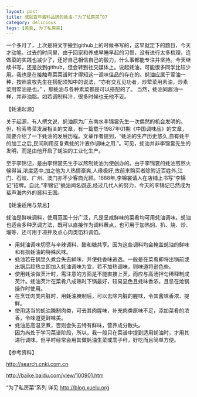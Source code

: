 ```yaml
---  
layout: post
title: 成就百年酱料品牌的蚝油-“为了私房菜”07
category: delicious
tags: [美食, 为了私房菜] 
---
```


一个多月了，上次是将文字搬到github上的时候书写的，这早就定下的题目，今天才动笔。过去的时间里，由于回家和养成早睡早起的习惯，没有进行太多梳理，连做菜的实践也减少了，还好自己相信自己的毅力，什么事都能专注并坚持。今天继续书写，还是放到github，但会转到社交媒体上。说起蚝油，可能很多同学比较少用。我也是在接触粤菜菜谱时才得知这一调味佳品的存在的。蚝油应属于荤油一种，按照袁枚先生在搭配须知中的说法，“亦有交互见功者，炒荤菜用素油，炒素菜用荤油是也。”  ，那蚝油与各种素菜都是可以搭配的了。 当然，蚝油同酱油一样，并非油脂。如若调制料汁，很多时候也无他不妥。                                                                                                                                                                                              

【蚝油起源】

关于起源，有人撰文说，蚝油原为广东南水李锦裳先生一次偶然的机会发明的。但，检索粤菜发展相关的文章，有一篇载于1987年01期《中国调味品》的文章，简要介绍了一下蚝油的发展历程。文章作者提到，“蚝油的生产历史悠久,自有蚝干的加工之后,民间利用反复煮蚝的汁液作调味之用.”。可见，蚝油并非李锦裳先生的发明，而是由他开启了蚝油的工业化生产。

至于李锦记，是由李锦裳先生于以熬制蚝油为使创办的。由于李锦裳的蚝油煎熬火候得当,浓度适中,加之他为人热情豪爽,人缘极好,故前来购买者除附近百姓外,江门、石岐、广州、澳门亦不少客商光顾。1888年,李锦裳请人在店铺上书写“李锦记”招牌。自此,“李锦记”蚝油闻名遐迩,经过几代人的努力，今天的李锦记已然成为蜚声海内外的酱料王国。

【蚝油适用与禁忌】

蚝油是鲜味调料，使用范围十分广泛，凡是呈咸鲜味的菜肴均可用蚝油调味。蚝油也适合多种烹调方法，既可以直接作为调料蘸点，也可用于加热焖、扒、烧、炒、熘等，还可用于凉拌及点心肉类馅料调馅。


   * 用蚝油调味切忌与辛辣调料、醋和糖共享。因为这些调料均会掩盖蚝油的鲜味和有损蚝油的特殊风味。  
   * 蚝油若在锅里久煮会失去鲜味，并使蚝香味逃逸。一般是在菜肴即将出锅前或出锅后趁热立即加入蚝油调味为宜，若不加热调味，则味道将逊色些。  
   * 使用蚝油做芡汁时，需注意的方面是不能直接上芡，而应与高汤拌匀稀释制成芡汁。蚝油芡汁在菜肴八成熟时下锅最好，较易显色且蚝味香浓，且忌在炝锅操作时使用。  
   * 在烹饪肉类内脏时，用蚝油腌制后，可以去除内脏的腥味，令其酱味香浓、提鲜。
   * 使用适当的蚝油腌制肉类，可去其肉腥味，补充肉类原味不足，添加菜肴的浓香，令味道更鲜味美。  
   * 蚝油忌高温烹煮，否则会失去特有鲜味，营养成分散失。  
因为尚处于学习菜谱阶段，所以，我一般只在菜谱中提到适用蚝油时，才用其进行调味。但平时经常会用其做蚝油生菜或蒿子秆，好吃而且简单方便。




【参考资料】

<http://search.cnki.com.cn>

<http://baike.baidu.com/view/100901.htm>



“为了私房菜”系列 详见  <http://blog.xuelu.org>

